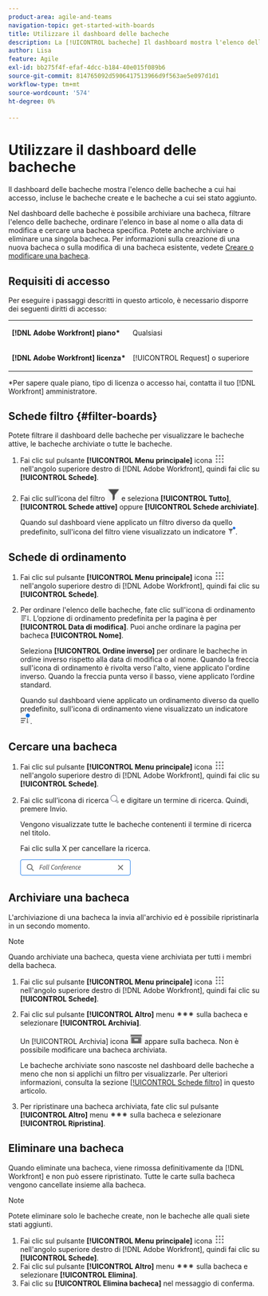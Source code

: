 ```yaml
---
product-area: agile-and-teams
navigation-topic: get-started-with-boards
title: Utilizzare il dashboard delle bacheche
description: La [!UICONTROL bacheche] Il dashboard mostra l'elenco delle bacheche a cui hai accesso, incluse le bacheche create e le bacheche a cui hai aggiunto.
author: Lisa
feature: Agile
exl-id: bb275f4f-efaf-4dcc-b184-40e015f089b6
source-git-commit: 814765092d5906417513966d9f563ae5e097d1d1
workflow-type: tm+mt
source-wordcount: '574'
ht-degree: 0%

---
```


# Utilizzare il dashboard delle bacheche

Il dashboard delle bacheche mostra l&#39;elenco delle bacheche a cui hai accesso, incluse le bacheche create e le bacheche a cui sei stato aggiunto.

Nel dashboard delle bacheche è possibile archiviare una bacheca, filtrare l&#39;elenco delle bacheche, ordinare l&#39;elenco in base al nome o alla data di modifica e cercare una bacheca specifica. Potete anche archiviare o eliminare una singola bacheca. Per informazioni sulla creazione di una nuova bacheca o sulla modifica di una bacheca esistente, vedete [Creare o modificare una bacheca](../../agile/get-started-with-boards/create-edit-board.md).

## Requisiti di accesso

Per eseguire i passaggi descritti in questo articolo, è necessario disporre dei seguenti diritti di accesso:

<table style="table-layout:auto"> 
 <col> 
 <col> 
 <tbody> 
  <tr> 
   <td role="rowheader"><strong>[!DNL Adobe Workfront] piano*</strong></td> 
   <td> <p>Qualsiasi</p> </td> 
  </tr> 
  <tr> 
   <td role="rowheader"><strong>[!DNL Adobe Workfront] licenza*</strong></td> 
   <td> <p>[!UICONTROL Request] o superiore</p> </td> 
  </tr> 
 </tbody> 
</table>

&#42;Per sapere quale piano, tipo di licenza o accesso hai, contatta il tuo [!DNL Workfront] amministratore.

## Schede filtro {#filter-boards}

Potete filtrare il dashboard delle bacheche per visualizzare le bacheche attive, le bacheche archiviate o tutte le bacheche.

1. Fai clic sul pulsante **[!UICONTROL Menu principale]** icona ![](assets/main-menu-icon.png) nell&#39;angolo superiore destro di [!DNL Adobe Workfront], quindi fai clic su **[!UICONTROL Schede]**.
1. Fai clic sull’icona del filtro ![Filtro](assets/filter-icon-spectrum-25x25.png) e seleziona **[!UICONTROL Tutto]**, **[!UICONTROL Schede attive]** oppure **[!UICONTROL Schede archiviate]**.

   Quando sul dashboard viene applicato un filtro diverso da quello predefinito, sull&#39;icona del filtro viene visualizzato un indicatore ![[!UICONTROL Filtro applicato a] dashboard](assets/boards-filterapplied-30x30.png).

## Schede di ordinamento

1. Fai clic sul pulsante **[!UICONTROL Menu principale]** icona ![](assets/main-menu-icon.png) nell&#39;angolo superiore destro di [!DNL Adobe Workfront], quindi fai clic su **[!UICONTROL Schede]**.
1. Per ordinare l&#39;elenco delle bacheche, fate clic sull&#39;icona di ordinamento ![Icona Ordina](assets/sort-boards-icon.png). L’opzione di ordinamento predefinita per la pagina è per **[!UICONTROL Data di modifica]**. Puoi anche ordinare la pagina per bacheca **[!UICONTROL Nome]**.

   Seleziona **[!UICONTROL Ordine inverso]** per ordinare le bacheche in ordine inverso rispetto alla data di modifica o al nome. Quando la freccia sull&#39;icona di ordinamento è rivolta verso l&#39;alto, viene applicato l&#39;ordine inverso. Quando la freccia punta verso il basso, viene applicato l’ordine standard.

   Quando sul dashboard viene applicato un ordinamento diverso da quello predefinito, sull&#39;icona di ordinamento viene visualizzato un indicatore ![Ordinamento applicato](assets/sort-applied-boards.png).

## Cercare una bacheca

1. Fai clic sul pulsante **[!UICONTROL Menu principale]** icona ![](assets/main-menu-icon.png) nell&#39;angolo superiore destro di [!DNL Adobe Workfront], quindi fai clic su **[!UICONTROL Schede]**.
1. Fai clic sull’icona di ricerca ![Icona Ricerca](assets/search-icon.png) e digitare un termine di ricerca. Quindi, premere Invio.

   Vengono visualizzate tutte le bacheche contenenti il termine di ricerca nel titolo.

   Fai clic sulla X per cancellare la ricerca.

   ![Cercare bacheche nel dashboard](assets/boards-searchbox.png)

## Archiviare una bacheca

L&#39;archiviazione di una bacheca la invia all&#39;archivio ed è possibile ripristinarla in un secondo momento.

>[!NOTE]
>
>Quando archiviate una bacheca, questa viene archiviata per tutti i membri della bacheca.

1. Fai clic sul pulsante **[!UICONTROL Menu principale]** icona ![](assets/main-menu-icon.png) nell&#39;angolo superiore destro di [!DNL Adobe Workfront], quindi fai clic su **[!UICONTROL Schede]**.
1. Fai clic sul pulsante **[!UICONTROL Altro]** menu ![Menu Altro](assets/more-icon-spectrum.png) sulla bacheca e selezionare **[!UICONTROL Archivia]**.

   Un [!UICONTROL Archivia] icona ![Archivia](assets/archive-icon-spectrum-25x20.png) appare sulla bacheca. Non è possibile modificare una bacheca archiviata.

   Le bacheche archiviate sono nascoste nel dashboard delle bacheche a meno che non si applichi un filtro per visualizzarle. Per ulteriori informazioni, consulta la sezione [[!UICONTROL Schede filtro]](#filter-boards) in questo articolo.

1. Per ripristinare una bacheca archiviata, fate clic sul pulsante **[!UICONTROL Altro]** menu ![Icona menu Altro](assets/more-icon-spectrum.png) sulla bacheca e selezionare **[!UICONTROL Ripristina]**.

## Eliminare una bacheca

Quando eliminate una bacheca, viene rimossa definitivamente da [!DNL Workfront] e non può essere ripristinato. Tutte le carte sulla bacheca vengono cancellate insieme alla bacheca.

>[!NOTE]
>
>Potete eliminare solo le bacheche create, non le bacheche alle quali siete stati aggiunti.

1. Fai clic sul pulsante **[!UICONTROL Menu principale]** icona ![](assets/main-menu-icon.png) nell&#39;angolo superiore destro di [!DNL Adobe Workfront], quindi fai clic su **[!UICONTROL Schede]**.
1. Fai clic sul pulsante **[!UICONTROL Altro]** menu ![[!UICONTROL Menu Altro]](assets/more-icon-spectrum.png) sulla bacheca e selezionare **[!UICONTROL Elimina]**.
1. Fai clic su **[!UICONTROL Elimina bacheca]** nel messaggio di conferma.
